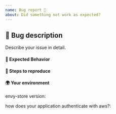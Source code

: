 ```yaml
---
name: Bug report 🐛
about: Did something not work as expected?
---
```


<!-- Please search existing issues to avoid creating duplicates. -->

## 🐛 Bug description
Describe your issue in detail.

#### 🤔 Expected Behavior
<!-- What should have happened? -->

#### 👟 Steps to reproduce
<!-- Clear steps describing how to reproduce the issue, including commands and flags run. If you are seeing an error, please include the full error message and back trace. -->

#### 🌍 Your environment
<!-- Include the relevant details of your environment. -->

envy-store version:

how does your application authenticate with aws?:

